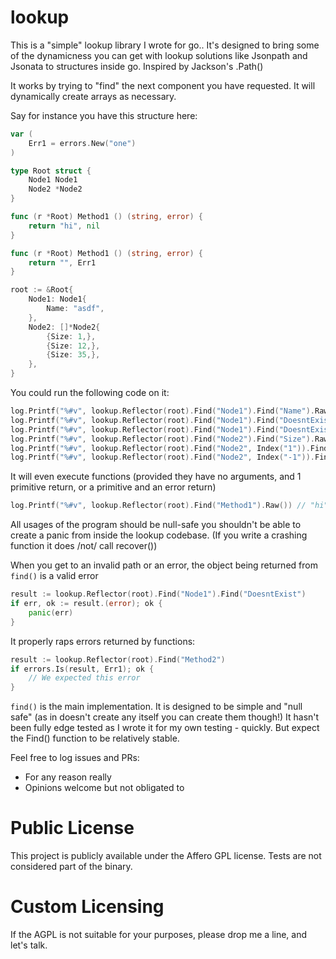 # lookup

This is a "simple" lookup library I wrote for go.. It's designed to bring some of the dynamicness you can get with lookup
solutions like Jsonpath and Jsonata to structures inside go. Inspired by Jackson's .Path()

It works by trying to "find" the next component you have requested. It will dynamically create arrays as necessary.

Say for instance you have this structure here:
```go
var (
	Err1 = errors.New("one")
)

type Root struct {
    Node1 Node1
    Node2 *Node2
}

func (r *Root) Method1 () (string, error) {
	return "hi", nil
}

func (r *Root) Method1 () (string, error) {
	return "", Err1
}

root := &Root{
    Node1: Node1{
        Name: "asdf",
    },
    Node2: []*Node2{
        {Size: 1,},
        {Size: 12,},
        {Size: 35,},
    },
}
```

You could run the following code on it:
```go
log.Printf("%#v", lookup.Reflector(root).Find("Node1").Find("Name").Raw()) // "asdf"
log.Printf("%#v", lookup.Reflector(root).Find("Node1").Find("DoesntExist").Raw()) // nil
log.Printf("%#v", lookup.Reflector(root).Find("Node1").Find("DoesntExist", lookup.NewDefault("N/A")).Raw()) // "N/A"
log.Printf("%#v", lookup.Reflector(root).Find("Node2").Find("Size").Raw()) // []int{ 1,12,35 }
log.Printf("%#v", lookup.Reflector(root).Find("Node2", Index("1")).Find("Size").Raw()) // 12
log.Printf("%#v", lookup.Reflector(root).Find("Node2", Index("-1")).Find("Size").Raw()) // 35
```

It will even execute functions (provided they have no arguments, and 1 primitive return, or a primitive and an error return)

```go
log.Printf("%#v", lookup.Reflector(root).Find("Method1").Raw()) // "hi"
```

All usages of the program should be null-safe you shouldn't be able to create a panic from inside the lookup codebase.
(If you write a crashing function it does /not/ call recover())


When you get to an invalid path or an error, the object being returned from `find()` is a valid error
```go
result := lookup.Reflector(root).Find("Node1").Find("DoesntExist")
if err, ok := result.(error); ok {
	panic(err)
}
```

It properly raps errors returned by functions:
```go
result := lookup.Reflector(root).Find("Method2")
if errors.Is(result, Err1); ok {
	// We expected this error
}
```

`find()` is the main implementation. It is designed to be simple and "null safe" (as in doesn't create any itself you can create them though!)
It hasn't been fully edge tested as I wrote it for my own testing - quickly. But expect the Find() function to be relatively stable.

Feel free to log issues and PRs:
* For any reason really
* Opinions welcome but not obligated to

# Public License

This project is publicly available under the Affero GPL license.
Tests are not considered part of the binary.

# Custom Licensing

If the AGPL is not suitable for your purposes, please drop me a line, and let's talk.
